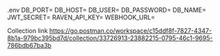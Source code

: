 .env
DB_PORT=
DB_HOST=
DB_USER=
DB_PASSWORD=
DB_NAME=
JWT_SECRET=
RAVEN_API_KEY=
WEBHOOK_URL=

Collection link
https://go.postman.co/workspace/c15ddf8f-7827-4347-8b1a-979bc395bd7d/collection/33726913-23882215-0795-46c1-9695-786bdb67ba3b